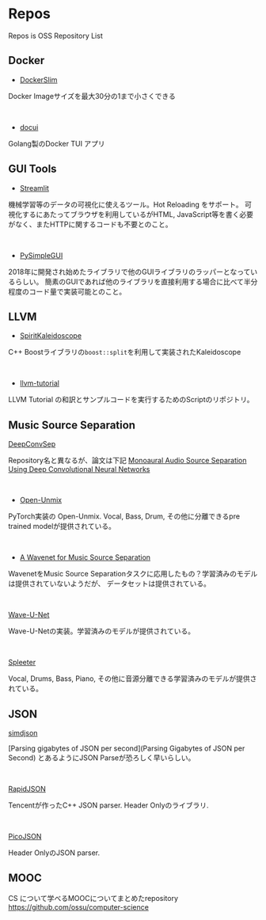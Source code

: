 # Repos
Repos is OSS Repository List

## Docker

- [DockerSlim](https://github.com/docker-slim/docker-slim)

Docker Imageサイズを最大30分の1まで小さくできる

<br>


- [docui](https://github.com/skanehira/docui)

Golang製のDocker TUI アプリ


## GUI Tools

- [Streamlit](https://github.com/streamlit/streamlit)

機械学習等のデータの可視化に使えるツール。Hot Reloading をサポート。 
可視化するにあたってブラウザを利用しているがHTML, JavaScript等を書く必要がなく、またHTTPに関するコードも不要とのこと。

<br>

- [PySimpleGUI](https://github.com/PySimpleGUI/PySimpleGUI)

2018年に開発され始めたライブラリで他のGUIライブラリのラッパーとなっているらしい。
簡素のGUIであれば他のライブラリを直接利用する場合に比べて半分程度のコード量で実装可能とのこと。

## LLVM
- [SpiritKaleidoscope](https://github.com/KKostya/SpiritKaleidoscope)

C++ Boostライブラリの`boost::split`を利用して実装されたKaleidoscope

<br>

- [llvm-tutorial](https://github.com/sonsongithub/llvm-tutorial)

LLVM Tutorial の和訳とサンプルコードを実行するためのScriptのリポジトリ。

## Music Source Separation

[DeepConvSep](https://github.com/MTG/DeepConvSep)

Repository名と異なるが、論文は下記
[Monoaural Audio Source Separation Using Deep
Convolutional Neural Networks](http://mtg.upf.edu/system/files/publications/monoaural-audio-source_0.pdf)

<br>

- [Open-Unmix ](https://github.com/sigsep/open-unmix-pytorch)

PyTorch実装の Open-Unmix. Vocal, Bass, Drum, その他に分離できるpre trained modelが提供されている。

<br>

- [A Wavenet for Music Source Separation](https://github.com/francesclluis/source-separation-wavenet)

WavenetをMusic Source Separationタスクに応用したもの？学習済みのモデルは提供されていないようだが、
データセットは提供されている。

<br>

[Wave-U-Net](https://github.com/f90/Wave-U-Net)

Wave-U-Netの実装。学習済みのモデルが提供されている。


<br>

[Spleeter](https://github.com/deezer/spleeter)

Vocal, Drums, Bass, Piano, その他に音源分離できる学習済みのモデルが提供されている。

## JSON

[simdjson](https://github.com/lemire/simdjson)

[Parsing gigabytes of JSON per second](Parsing Gigabytes of JSON per Second) とあるようにJSON Parseが恐ろしく早いらしい。


<br>

[RapidJSON](https://github.com/Tencent/rapidjson) 

Tencentが作ったC++ JSON parser. Header Onlyのライブラリ.


<br>

[PicoJSON](https://github.com/kazuho/picojson)

Header OnlyのJSON parser.

## MOOC

CS について学べるMOOCについてまとめたrepository
https://github.com/ossu/computer-science

